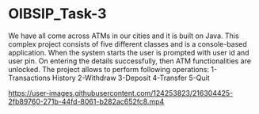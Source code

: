 # OIBSIP_Task-3
We have all come across ATMs in our cities and it is built on Java. This complex project consists of
five different classes and is a console-based application. When the system starts the user is
prompted with user id and user pin. On entering the details successfully, then ATM functionalities
are unlocked. The project allows to perform following operations:
1-Transactions History
2-Withdraw
3-Deposit
4-Transfer
5-Quit

https://user-images.githubusercontent.com/124253823/216304425-2fb89760-271b-44fd-8061-b282ac652fc8.mp4

